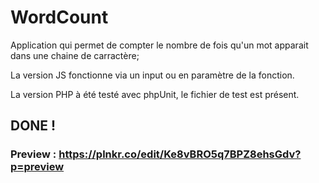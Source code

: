 # WordCount

Application qui permet de compter le nombre de fois qu'un mot apparait dans une chaine de carractère;

La version JS fonctionne via un input ou en paramètre de la fonction.

La version PHP à été testé avec phpUnit, le fichier de test est présent.

## DONE !

### Preview :  https://plnkr.co/edit/Ke8vBRO5q7BPZ8ehsGdv?p=preview
